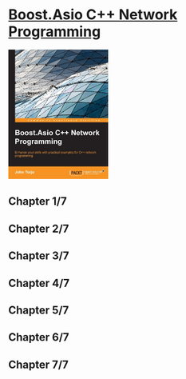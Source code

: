 # [Boost.Asio C++ Network Programming](https://www.amazon.com/Boost-Asio-C-Network-Programming-Second-ebook/dp/B012B1H8K0/ref=sr_1_3?crid=2UBQDIFXDEFKT&keywords=boost.asio+c%2B%2B+network+programming&qid=1680187362&sprefix=boost.asio+c%2B%2B+network+prog%2Caps%2C1409&sr=8-3)
<img alt="Boost.Asio C++ Network Programming" src="covers/9781782163268.jpg" width="200"/>

## Chapter 1/7
## Chapter 2/7
## Chapter 3/7
## Chapter 4/7
## Chapter 5/7
## Chapter 6/7
## Chapter 7/7
